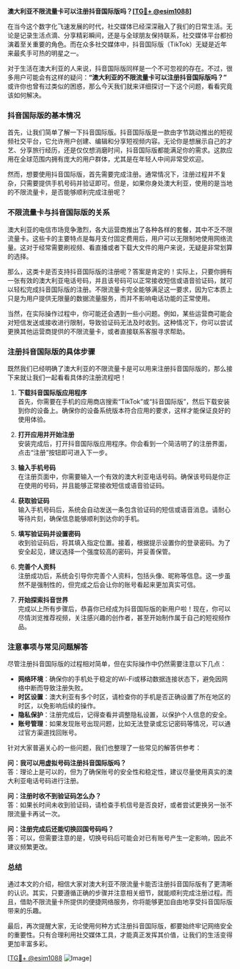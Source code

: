 **澳大利亚不限流量卡可以注册抖音国际版吗？[[TG💪+ @esim1088](https://t.me/s/esim1088)]**

在当今这个数字化飞速发展的时代，社交媒体已经深深融入了我们的日常生活。无论是记录生活点滴、分享精彩瞬间，还是与全球朋友保持联系，社交媒体平台都扮演着至关重要的角色。而在众多社交媒体中，抖音国际版（TikTok）无疑是近年来最炙手可热的明星之一。

对于生活在澳大利亚的人来说，抖音国际版同样是一个不可忽视的存在。不过，很多用户可能会有这样的疑问：**“澳大利亚的不限流量卡可以注册抖音国际版吗？”** 或许你也曾有过类似的困惑，那么今天我们就来详细探讨一下这个问题，看看究竟该如何解决。

### 抖音国际版的基本情况

首先，让我们简单了解一下抖音国际版。抖音国际版是一款由字节跳动推出的短视频社交平台，它允许用户创建、编辑和分享短视频内容。无论你是想展示自己的才艺、分享旅行经历，还是仅仅想消磨时间，抖音国际版都能满足你的需求。这款应用在全球范围内拥有庞大的用户群体，尤其是在年轻人中间非常受欢迎。

然而，想要使用抖音国际版，首先需要完成注册。通常情况下，注册过程并不复杂，只需要提供手机号码并验证即可。但是，如果你身处澳大利亚，使用的是当地的不限流量卡，是否能够顺利完成注册呢？

### 不限流量卡与抖音国际版的关系

澳大利亚的电信市场竞争激烈，各大运营商推出了各种各样的套餐，其中不乏不限流量卡。这些卡的主要特点是每月支付固定费用后，用户可以无限制地使用网络流量。这对于经常需要刷视频、看直播或者下载大文件的用户来说，无疑是非常划算的选择。

那么，这类卡是否支持抖音国际版的注册呢？答案是肯定的！实际上，只要你拥有一张有效的澳大利亚电话号码，并且该号码可以正常接收短信或语音验证码，就可以轻松完成抖音国际版的注册。不限流量卡完全能够满足这一要求，因为它本质上只是为用户提供无限量的数据流量服务，而并不影响电话功能的正常使用。

当然，在实际操作过程中，你可能还会遇到一些小问题。例如，某些运营商可能会对短信发送或接收进行限制，导致验证码无法及时收到。这种情况下，你可以尝试更换其他运营商提供的不限流量卡，或者直接联系客服寻求帮助。

### 注册抖音国际版的具体步骤

既然我们已经明确了澳大利亚的不限流量卡是可以用来注册抖音国际版的，那么接下来就让我们一起看看具体的注册流程吧！

1. **下载抖音国际版应用程序**  
   首先，你需要在手机的应用商店搜索“TikTok”或“抖音国际版”，然后下载安装到你的设备上。确保你的设备系统版本符合应用的要求，这样才能保证良好的使用体验。

2. **打开应用并开始注册**  
   安装完成后，打开抖音国际版应用程序。你会看到一个简洁明了的注册界面，点击“注册”按钮即可进入下一步。

3. **输入手机号码**  
   在注册页面中，你需要输入一个有效的澳大利亚电话号码。确保该号码是你正在使用的号码，并且能够正常接收短信或语音验证码。

4. **获取验证码**  
   输入手机号码后，系统会自动发送一条包含验证码的短信或语音消息。请耐心等待片刻，确保信息能够顺利到达你的手机。

5. **填写验证码并设置密码**  
   收到验证码后，将其填入指定位置。接着，根据提示设置你的登录密码。为了安全起见，建议选择一个强度较高的密码，并妥善保管。

6. **完善个人资料**  
   注册成功后，系统会引导你完善个人资料，包括头像、昵称等信息。这一步虽然不是强制性的，但完成之后会让你的账号看起来更加真实可信。

7. **开始探索抖音世界**  
   完成以上所有步骤后，恭喜你已经成为抖音国际版的新用户啦！现在，你可以尽情浏览推荐视频，关注感兴趣的创作者，甚至开始制作属于自己的短视频作品。

### 注意事项与常见问题解答

尽管注册抖音国际版的过程相对简单，但在实际操作中仍然需要注意以下几点：

- **网络环境**：确保你的手机处于稳定的Wi-Fi或移动数据连接状态下，避免因网络中断而导致注册失败。
- **时区设置**：澳大利亚有多个时区，请检查你的手机是否正确设置了所在地区的时区，以免影响后续的操作。
- **隐私保护**：注册完成后，记得查看并调整隐私设置，以保护个人信息的安全。
- **账号管理**：如果发现账号出现问题，比如无法登录或忘记密码等情况，可以通过官方渠道找回账号。

针对大家普遍关心的一些问题，我们也整理了一些常见的解答供参考：

**问：我可以用虚拟号码注册抖音国际版吗？**  
答：理论上是可以的，但为了确保账号的安全性和稳定性，建议尽量使用真实的澳大利亚电话号码进行注册。

**问：注册时收不到验证码怎么办？**  
答：如果长时间未收到验证码，请检查手机信号是否良好，或者尝试更换另一张不限流量卡再试一次。

**问：注册完成后还能切换回国号码吗？**  
答：可以，但需要注意的是，切换号码后可能会对已有账号产生一定影响，因此不建议频繁更改。

### 总结

通过本文的介绍，相信大家对澳大利亚不限流量卡能否注册抖音国际版有了更清晰的认识。其实，只要遵循正确的步骤并注意相关细节，就能顺利完成注册过程。而且，借助不限流量卡所提供的便捷网络服务，你将能够更加自由地享受抖音国际版带来的乐趣。

最后，再次提醒大家，无论使用何种方式注册抖音国际版，都要始终牢记网络安全的重要性。只有合理利用社交媒体工具，才能真正发挥其价值，让我们的生活变得更加丰富多彩。

[[TG💪+ @esim1088](https://t.me/s/esim1088) ![Image](https://i.postimg.cc/4NQfJmqS/Snipaste-2025-05-13-00-14-12.png)]